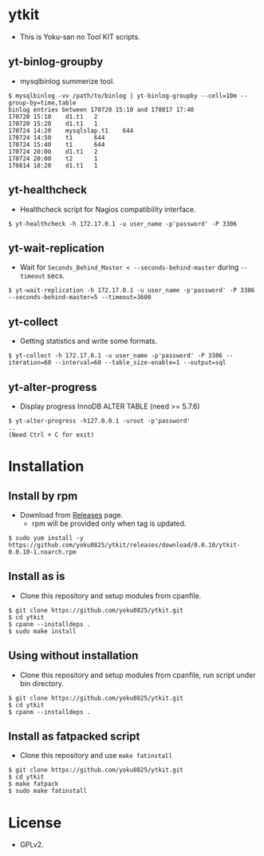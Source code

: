 # ytkit

- This is Yoku-san no Tool KIT scripts.

## yt-binlog-groupby

- mysqlbinlog summerize tool.

```
$ mysqlbinlog -vv /path/to/binlog | yt-binlog-groupby --cell=10m --group-by=time,table
binlog entries between 170720 15:10 and 170817 17:40
170720 15:10    d1.t1   2
170720 15:20    d1.t1   1
170724 14:20    mysqlslap.t1    644
170724 14:50    t1      644
170724 15:40    t1      644
170724 20:00    d1.t1   2
170724 20:00    t2      1
170814 18:20    d1.t1   1
```

## yt-healthcheck

- Healthcheck script for Nagios compatibility interface.

```
$ yt-healthcheck -h 172.17.0.1 -u user_name -p'password' -P 3306
```

## yt-wait-replication

- Wait for `Seconds_Behind_Master < --seconds-behind-master` during `--timeout` secs.

```
$ yt-wait-replication -h 172.17.0.1 -u user_name -p'password' -P 3306 --seconds-behind-master=5 --timeout=3600
```

## yt-collect

- Getting statistics and write some formats.

```
$ yt-collect -h 172.17.0.1 -u user_name -p'password' -P 3306 --iteration=60 --interval=60 --table_size-enable=1 --output=sql
```

## yt-alter-progress

- Display progress InnoDB ALTER TABLE (need >= 5.7.6)

```
$ yt-alter-progress -h127.0.0.1 -uroot -p'password'
..
(Need Ctrl + C for exit)
```

# Installation

## Install by rpm

- Download from [Releases](https://github.com/yoku0825/ytkit/releases) page.
  - rpm will be provided only when tag is updated.

```
$ sudo yum install -y https://github.com/yoku0825/ytkit/releases/download/0.0.10/ytkit-0.0.10-1.noarch.rpm
```

## Install as is

- Clone this repository and setup modules from cpanfile.

```
$ git clone https://github.com/yoku0825/ytkit.git
$ cd ytkit
$ cpanm --installdeps .
$ sudo make install
```

## Using without installation

- Clone this repository and setup modules from cpanfile, run script under bin directory.

```
$ git clone https://github.com/yoku0825/ytkit.git
$ cd ytkit
$ cpanm --installdeps .
```

## Install as fatpacked script

- Clone this repository and use `make fatinstall`

```
$ git clone https://github.com/yoku0825/ytkit.git
$ cd ytkit
$ make fatpack
$ sudo make fatinstall
```

# License

- GPLv2.
